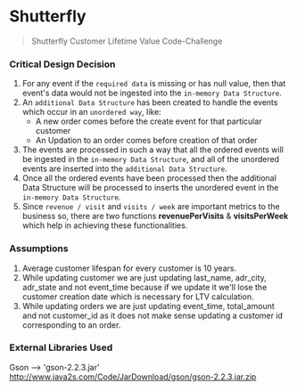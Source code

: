 # Shutterfly
> Shutterfly Customer Lifetime Value Code-Challenge

### Critical Design Decision

1. For any event if the `required data` is missing or has null value, then that event's data would not be ingested into the `in-memory Data Structure`.
2. An `additional Data Structure` has been created to handle the events which occur in an `unordered way`, like:
    * A new order comes before the create event for that particular customer
    * An Updation to an order comes before creation of that order
3. The events are processed in such a way that all the ordered events will be ingested in the `in-memory Data Structure`, and all of the unordered events are inserted into the `additional Data Structure`. 
4. Once all the ordered events have been processed then the additional Data Structure will be processed to inserts the unordered event in the `in-memory Data Structure`.
5. Since `revenue / visit` and `visits / week` are important metrics to the business so, there are two functions **revenuePerVisits** & **visitsPerWeek** which help in achieving these functionalities.

### Assumptions

1. Average customer lifespan for every customer is 10 years.
2. While updating customer we are just updating last_name, adr_city, adr_state and not event_time because if we update it we'll lose the customer creation date which is necessary for LTV calculation.
3. While updating orders we are just updating event_time, total_amount and not customer_id  as it does not make sense updating a customer id corresponding to an order.

### External Libraries Used

Gson --> 'gson-2.2.3.jar'
http://www.java2s.com/Code/JarDownload/gson/gson-2.2.3.jar.zip
